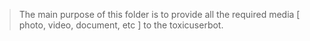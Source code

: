 > The main purpose of this folder is to provide all the required media [ photo, video, document, etc ] to the toxicuserbot. 

